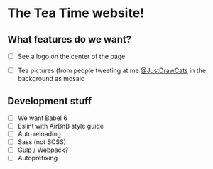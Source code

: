 The Tea Time website!
=====================

What features do we want?
-------------------------

- [ ] See a logo on the center of the page
- [ ] Tea pictures (from people tweeting at me [@JustDrawCats](http://twitter.com/justdrawcats) in the background as mosaic


Development stuff
-----------------

- [ ] We want Babel 6
- [ ] Eslint with AirBnB style guide
- [ ] Auto reloading
- [ ] Sass (not SCSS)
- [ ] Gulp / Webpack?
- [ ] Autoprefixing
